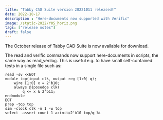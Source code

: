 ```yaml
---
title: "Tabby CAD Suite version 20221011 released!"
date: 2022-10-17
description : "Here-documents now supported with Verific"
image: /static-2022/YOS_horiz.png
tags: ["release notes"]
draft: false
---
```


The October release of Tabby CAD Suite is now available for download.

The read and verific commands now support here-documents in scripts, the same way as read_verilog. This is useful e.g. to have small self-contained tests in a single file such as:

    read -sv <<EOT
    module top(input clk, output reg [1:0] q);
        wire [1:0] x = 2'b10;
        always @(posedge clk)
            q <= x & 2'b11;
    endmodule
    EOT
    prep -top top
    sim -clock clk -n 1 -w top
    select -assert-count 1 a:init=2'b10 top/q %i
